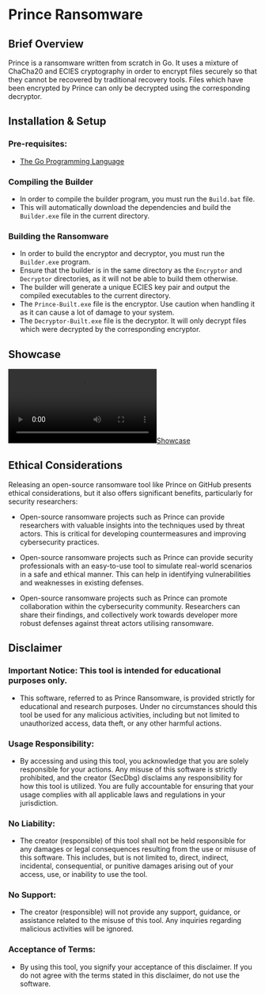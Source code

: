 # Prince Ransomware

## Brief Overview
Prince is a ransomware written from scratch in Go. It uses a mixture of ChaCha20 and ECIES cryptography in order to encrypt files securely so that they cannot be recovered by traditional recovery tools. Files which have been encrypted by Prince can only be decrypted using the corresponding decryptor.

## Installation & Setup
### Pre-requisites:
- [The Go Programming Language](https://go.dev)

### Compiling the Builder
- In order to compile the builder program, you must run the `Build.bat` file.
- This will automatically download the dependencies and build the `Builder.exe` file in the current directory.

### Building the Ransomware
- In order to build the encryptor and decryptor, you must run the `Builder.exe` program.
- Ensure that the builder is in the same directory as the `Encryptor` and `Decryptor` directories, as it will not be able to build them otherwise.
- The builder will generate a unique ECIES key pair and output the compiled executables to the current directory.
- The `Prince-Built.exe` file is the encryptor. Use caution when handling it as it can cause a lot of damage to your system.
- The `Decryptor-Built.exe` file is the decryptor. It will only decrypt files which were decrypted by the corresponding encryptor.

## Showcase
[![Showcase](Assets/Showcase.mp4)](Assets/Showcase.mp4)

## Ethical Considerations
Releasing an open-source ransomware tool like Prince on GitHub presents ethical considerations, but it also offers significant benefits, particularly for security researchers:

- Open-source ransomware projects such as Prince can provide researchers with valuable insights into the techniques used by threat actors. This is critical for developing countermeasures and improving cybersecurity practices.

- Open-source ransomware projects such as Prince can provide security professionals with an easy-to-use tool to simulate real-world scenarios in a safe and ethical manner. This can help in identifying vulnerabilities and weaknesses in existing defenses.

- Open-source ransomware projects such as Prince can promote collaboration within the cybersecurity community. Researchers can share their findings, and collectively work towards developer more robust defenses against threat actors utilising ransomware.

## Disclaimer

### Important Notice: This tool is intended for educational purposes only.

- This software, referred to as Prince Ransomware, is provided strictly for educational and research purposes. Under no circumstances should this tool be used for any malicious activities, including but not limited to unauthorized access, data theft, or any other harmful actions.

### Usage Responsibility:

- By accessing and using this tool, you acknowledge that you are solely responsible for your actions. Any misuse of this software is strictly prohibited, and the creator (SecDbg) disclaims any responsibility for how this tool is utilized. You are fully accountable for ensuring that your usage complies with all applicable laws and regulations in your jurisdiction.

### No Liability:

- The creator (responsible) of this tool shall not be held responsible for any damages or legal consequences resulting from the use or misuse of this software. This includes, but is not limited to, direct, indirect, incidental, consequential, or punitive damages arising out of your access, use, or inability to use the tool.

### No Support:

- The creator (responsible) will not provide any support, guidance, or assistance related to the misuse of this tool. Any inquiries regarding malicious activities will be ignored.

### Acceptance of Terms:

- By using this tool, you signify your acceptance of this disclaimer. If you do not agree with the terms stated in this disclaimer, do not use the software.
